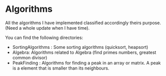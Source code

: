 # Algorithms
All the algorithms I have implemented classified accordingly theirs purpose.
(Need a whole update when I have time).

You can find the following directories:

- SortingAlgorithms : Some sorting algorithms (quicksort, heapsort)
- Algebra: Algorithms related to Algebra (find primes numbers, greatest common divisor)
- PeakFinding : Algorithms for finding a peak in an array or matrix. A peak is a element that is smaller than its neighbours.
